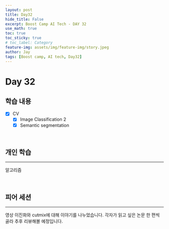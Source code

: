 ```yaml
---
layout: post
title: Day32
hide_title: False
excerpt: Boost Camp AI Tech - DAY 32
use_math: true
toc: true
toc_sticky: true
# toc_label: Category
feature-img: assets/img/feature-img/story.jpeg
author: Jay
tags: [Boost camp, AI tech, Day32]
---
```


# Day 32

## 학습 내용
  - [x] CV
    - [x] Image Classification 2
    - [x] Semantic segmentation
<br> 

## 개인 학습
---
알고리즘 
 

<br> 

## 피어 세션
---
영상 이진화와 cutmix에 대해 이야기를 나누었습니다. 각자가 읽고 싶은 논문 한 편씩 골라 추후 리뷰해볼 예정입니다.